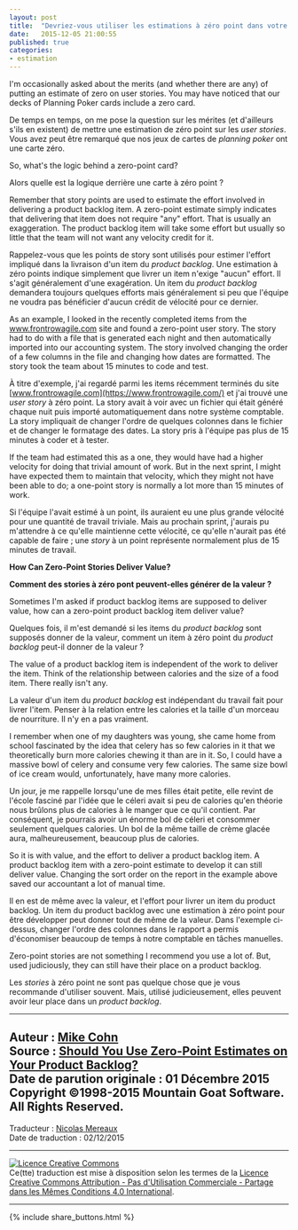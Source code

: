 ```yaml
---
layout: post
title:  "Devriez-vous utiliser les estimations à zéro point dans votre product backlog ?"
date:   2015-12-05 21:00:55
published: true
categories: 
- estimation
---
```


I'm occasionally asked about the merits (and whether there are any) of putting an estimate of zero on user stories. You may have noticed that our decks of Planning Poker cards include a zero card.

De temps en temps, on me pose la question sur les mérites (et d'ailleurs s'ils en existent) de mettre une estimation de zéro point sur les _user stories_. Vous avez peut être remarqué que nos jeux de cartes de _planning poker_ ont une carte zéro.

So, what's the logic behind a zero-point card?

Alors quelle est la logique derrière une carte à zéro point ?

Remember that story points are used to estimate the effort involved in delivering a product backlog item. A zero-point estimate simply indicates that delivering that item does not require "any" effort. That is usually an exaggeration. The product backlog item will take some effort but usually so little that the team will not want any velocity credit for it.

Rappelez-vous que les points de story sont utilisés pour estimer l'effort impliqué dans la livraison d'un item du _product backlog_. Une estimation à zéro points indique simplement que livrer un item n'exige "aucun" effort. Il s'agit généralement d'une exagération. Un item du _product backlog_ demandera toujours quelques efforts mais généralement si peu que l'équipe ne voudra pas bénéficier d'aucun crédit de vélocité pour ce dernier. 

As an example, I looked in the recently completed items from the www.frontrowagile.com site and found a zero-point user story. The story had to do with a file that is generated each night and then automatically imported into our accounting system. The story involved changing the order of a few columns in the file and changing how dates are formatted. The story took the team about 15 minutes to code and test.

À titre d'exemple, j'ai regardé parmi les items récemment terminés du site [www.frontrowagile.com](https://www.frontrowagile.com/) et j'ai trouvé une _user story_ à zéro point. La story avait à voir avec un fichier qui était généré chaque nuit puis importé automatiquement dans notre système comptable. La story impliquait de changer l'ordre de quelques colonnes dans le fichier et de changer le formatage des dates. La story pris à l'équipe pas plus de 15 minutes à coder et à tester.

If the team had estimated this as a one, they would have had a higher velocity for doing that trivial amount of work. But in the next sprint, I might have expected them to maintain that velocity, which they might not have been able to do; a one-point story is normally a lot more than 15 minutes of work.

Si l'équipe l'avait estimé à un point, ils auraient eu une plus grande vélocité pour une quantité de travail triviale. Mais au prochain sprint, j'aurais pu m'attendre à ce qu'elle maintienne cette vélocité, ce qu'elle n'aurait pas été capable de faire ; une _story_ à un point représente normalement plus de 15 minutes de travail. 

**How Can Zero-Point Stories Deliver Value?**

**Comment des stories à zéro pont peuvent-elles générer de la valeur ?**

Sometimes I'm asked if product backlog items are supposed to deliver value, how can a zero-point product backlog item deliver value?

Quelques fois, il m'est demandé si les items du _product backlog_ sont supposés donner de la valeur, comment un item à zéro point du _product backlog_ peut-il donner de la valeur ?

The value of a product backlog item is independent of the work to deliver the item. Think of the relationship between calories and the size of a food item. There really isn't any.

La valeur d'un item du _product backlog_ est indépendant du travail fait pour livrer l'item. Penser à la relation entre les calories et la taille d'un morceau de nourriture. Il n'y en a pas vraiment.

I remember when one of my daughters was young, she came home from school fascinated by the idea that celery has so few calories in it that we theoretically burn more calories chewing it than are in it. So, I could have a massive bowl of celery and consume very few calories. The same size bowl of ice cream would, unfortunately, have many more calories.

Un jour, je me rappelle lorsqu'une de mes filles était petite, elle revint de l'école fasciné par l'idée que le céleri avait si peu de calories qu'en théorie nous brûlons plus de calories à le manger que ce qu'il contient. Par conséquent, je pourrais avoir un énorme bol de céleri et consommer seulement quelques calories. Un bol de la même taille de crème glacée aura, malheureusement, beaucoup plus de calories.

So it is with value, and the effort to deliver a product backlog item. A product backlog item with a zero-point estimate to develop it can still deliver value. Changing the sort order on the report in the example above saved our accountant a lot of manual time.

Il en est de même avec la valeur, et l'effort pour livrer un item du product backlog. Un item du product backlog avec une estimation à zéro point pour être développer peut donner tout de même de la valeur. Dans l'exemple ci-dessus, changer l'ordre des colonnes dans le rapport a permis d'économiser beaucoup de temps à notre comptable en tâches manuelles.

Zero-point stories are not something I recommend you use a lot of. But, used judiciously, they can still have their place on a product backlog.

Les _stories_ à zéro point ne sont pas quelque chose que je vous recommande d'utiliser souvent. Mais, utilisé judicieusement, elles peuvent avoir leur place dans un _product backlog_.

---
Auteur : [Mike Cohn](http://www.mountaingoatsoftware.com/company/about-mike-cohn)  
Source : [Should You Use Zero-Point Estimates on Your Product Backlog?](https://www.mountaingoatsoftware.com/blog/should-you-use-zero-point-estimates-on-your-product-backlog)  
Date de parution originale : 01 Décembre 2015  
Copyright ©1998-2015 Mountain Goat Software. All Rights Reserved.
---
Traducteur : [Nicolas Mereaux](http://www.les-traducteurs-agiles.org/traducteurs/)  
Date de traduction : 02/12/2015  

---

<a rel="license" href="http://creativecommons.org/licenses/by-nc-sa/4.0/"><img alt="Licence Creative Commons" style="border-width:0" src="http://i.creativecommons.org/l/by-nc-sa/4.0/88x31.png" /></a><br />Ce(tte) traduction est mise à disposition selon les termes de la <a rel="license" href="http://creativecommons.org/licenses/by-nc-sa/4.0/">Licence Creative Commons Attribution - Pas d'Utilisation Commerciale - Partage dans les Mêmes Conditions 4.0 International</a>.

---

{% include share_buttons.html %}

